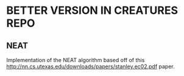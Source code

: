 # BETTER VERSION IN CREATURES REPO
## **NEAT**
Implementation of the NEAT algorithm based off of this http://nn.cs.utexas.edu/downloads/papers/stanley.ec02.pdf paper.

